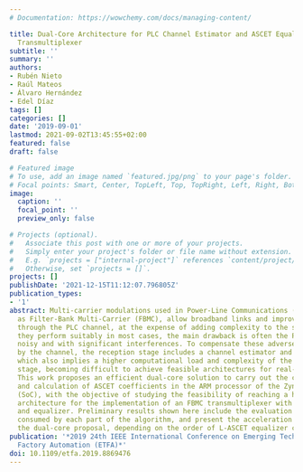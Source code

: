 ```yaml
---
# Documentation: https://wowchemy.com/docs/managing-content/

title: Dual-Core Architecture for PLC Channel Estimator and ASCET Equalizer in a FBMC
  Transmultiplexer
subtitle: ''
summary: ''
authors:
- Rubén Nieto
- Raúl Mateos
- Álvaro Hernández
- Edel Díaz
tags: []
categories: []
date: '2019-09-01'
lastmod: 2021-09-02T13:45:55+02:00
featured: false
draft: false

# Featured image
# To use, add an image named `featured.jpg/png` to your page's folder.
# Focal points: Smart, Center, TopLeft, Top, TopRight, Left, Right, BottomLeft, Bottom, BottomRight.
image:
  caption: ''
  focal_point: ''
  preview_only: false

# Projects (optional).
#   Associate this post with one or more of your projects.
#   Simply enter your project's folder or file name without extension.
#   E.g. `projects = ["internal-project"]` references `content/project/deep-learning/index.md`.
#   Otherwise, set `projects = []`.
projects: []
publishDate: '2021-12-15T11:12:07.796805Z'
publication_types:
- '1'
abstract: Multi-carrier modulations used in Power-Line Communications (PLC), such
  as Filter-Bank Multi-Carrier (FBMC), allow broadband links and improve communications
  through the PLC channel, at the expense of adding complexity to the system. Although
  they perform suitably in most cases, the main drawback is often the PLC channel,
  noisy and with significant interferences. To compensate these adverse effects introduced
  by the channel, the reception stage includes a channel estimator and an equalizer,
  which also implies a higher computational load and complexity of the system at this
  stage, becoming difficult to achieve feasible architectures for real-time implementations.
  This work proposes an efficient dual-core solution to carry out the channel estimation
  and calculation of ASCET coefficients in the ARM processor of the Zynq-7000 System-on-Chip
  (SoC), with the objective of studying the feasibility of reaching a hardware/software
  architecture for the implementation of an FBMC transmultiplexer with channel estimator
  and equalizer. Preliminary results shown here include the evaluation of the time
  consumed by each part of the algorithm, and present the acceleration obtained by
  the dual-core proposal, depending on the order of L-ASCET equalizer considered.
publication: '*2019 24th IEEE International Conference on Emerging Technologies and
  Factory Automation (ETFA)*'
doi: 10.1109/etfa.2019.8869476
---
```

